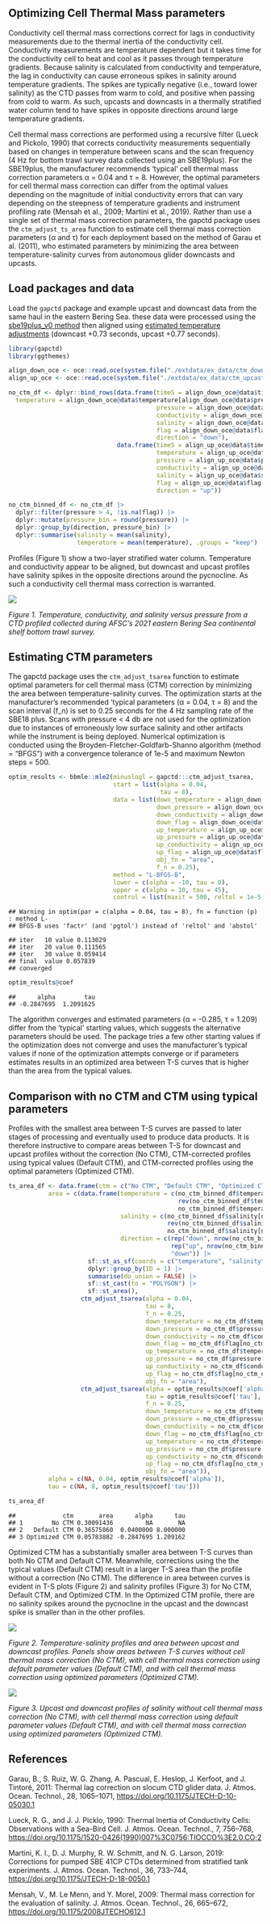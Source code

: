 ## Optimizing Cell Thermal Mass parameters

Conductivity cell thermal mass corrections correct for lags in
conductivity measurements due to the thermal inertia of the conductivity
cell. Conductivity measurements are temperature dependent but it takes
time for the conductivity cell to heat and cool as it passes through
temperature gradients. Because salinity is calculated from conductivity
and temperature, the lag in conductivity can cause erroneous spikes in
salinity around temperature gradients. The spikes are typically negative
(i.e., toward lower salinity) as the CTD passes from warm to cold, and
positive when passing from cold to warm. As such, upcasts and downcasts
in a thermally stratified water column tend to have spikes in opposite
directions around large temperature gradients.

Cell thermal mass corrections are performed using a recursive filter
(Lueck and Pickolo, 1990) that corrects conductivity measurements
sequentially based on changes in temperature between scans and the scan
frequency (4 Hz for bottom trawl survey data collected using an
SBE19plus). For the SBE19plus, the manufacturer recommends ‘typical’
cell thermal mass correction parameters α = 0.04 and τ = 8. However, the
optimal parameters for cell thermal mass correction can differ from the
optimal values depending on the magnitude of initial conductivity errors
that can vary depending on the steepness of temperature gradients and
instrument profiling rate (Mensah et al., 2009; Martini et al., 2019).
Rather than use a single set of thermal mass correction parameters, the
gapctd package uses the `ctm_adjust_ts_area` function to estimate cell
thermal mass correction parameters (α and τ) for each deployment based
on the method of Garau et al. (2011), who estimated parameters by
minimizing the area between temperature-salinity curves from autonomous
glider downcasts and upcasts.

## Load packages and data

Load the `gapctd` package and example upcast and downcast data from the
same haul in the eastern Bering Sea. these data were processed using the
[sbe19plus_v0 method](batch_processing_methods.md) then aligned using
[estimated temperature adjustments](estimating_alignment.md) (downcast
+0.73 seconds, upcast +0.77 seconds).

``` r
library(gapctd)
library(ggthemes)

align_down_oce <- oce::read.oce(system.file("./extdata/ex_data/ctm_downcast_ex.cnv", package = "gapctd"))
align_up_oce <- oce::read.oce(system.file("./extdata/ex_data/ctm_upcast_ex.cnv", package = "gapctd"))

no_ctm_df <- dplyr::bind_rows(data.frame(timeS = align_down_oce@data$timeS[align_down_oce@data$pressure > 4],
  temperature = align_down_oce@data$temperature[align_down_oce@data$pressure > 4], 
                                         pressure = align_down_oce@data$pressure[align_down_oce@data$pressure > 4],
                                         conductivity = align_down_oce@data$conductivity[align_down_oce@data$pressure > 4],
                                         salinity = align_down_oce@data$salinity[align_down_oce@data$pressure > 4],
                                         flag = align_down_oce@data$flag[align_down_oce@data$pressure > 4],
                                         direction = "down"),
                              data.frame(timeS = align_up_oce@data$timeS[align_up_oce@data$pressure > 4],
                                         temperature = align_up_oce@data$temperature[align_up_oce@data$pressure > 4], 
                                         pressure = align_up_oce@data$pressure[align_up_oce@data$pressure > 4],
                                         conductivity = align_up_oce@data$conductivity[align_up_oce@data$pressure > 4],
                                         salinity = align_up_oce@data$salinity[align_up_oce@data$pressure > 4],
                                         flag = align_up_oce@data$flag[align_up_oce@data$pressure > 4],
                                         direction = "up"))

no_ctm_binned_df <- no_ctm_df |>
  dplyr::filter(pressure > 4, !is.na(flag)) |>
  dplyr::mutate(pressure_bin = round(pressure)) |>
  dplyr::group_by(direction, pressure_bin) |>
  dplyr::summarise(salinity = mean(salinity),
                   temperature = mean(temperature), .groups = "keep")
```

Profiles (Figure 1) show a two-layer stratified water column.
Temperature and conductivity appear to be aligned, but downcast and
upcast profiles have salinity spikes in the opposite directions around
the pycnocline. As such a conductivity cell thermal mass correction is
warranted.

![](estimating_ctm_files/figure-markdown_github/unnamed-chunk-1-1.png)

<i>Figure 1. Temperature, conductivity, and salinity versus pressure
from a CTD profiled collected during AFSC’s 2021 eastern Bering Sea
continental shelf bottom trawl survey.</i>

## Estimating CTM parameters

The gapctd package uses the `ctm_adjust_tsarea` function to estimate
optimal parameters for cell thermal mass (CTM) correction by minimizing
the area between temperature-salinity curves. The optimization starts at
the manufacturer’s recommended ’typical parameters (α = 0.04, τ = 8) and
the scan interval (f_n) is set to 0.25 seconds for the 4 Hz sampling
rate of the SBE18 plus. Scans with pressure \< 4 db are not used for the
optimization due to instances of erroneously low surface salinity and
other artifacts while the instrument is being deployed. Numerical
optimization is conducted using the Broyden-Fletcher-Goldfarb-Shanno
algorithm (method = “BFGS”) with a convergence tolerance of 1e-5 and
maximum Newton steps = 500.

``` r
optim_results <- bbmle::mle2(minuslogl = gapctd:::ctm_adjust_tsarea,
                             start = list(alpha = 0.04,
                                          tau = 8),
                             data = list(down_temperature = align_down_oce@data$temperature[align_down_oce@data$pressure > 4],
                                         down_pressure = align_down_oce@data$pressure[align_down_oce@data$pressure > 4],
                                         down_conductivity = align_down_oce@data$conductivity[align_down_oce@data$pressure > 4],
                                         down_flag = align_down_oce@data$flag[align_down_oce@data$pressure > 4],
                                         up_temperature = align_up_oce@data$temperature[align_up_oce@data$pressure > 4],
                                         up_pressure = align_up_oce@data$pressure[align_up_oce@data$pressure > 4],
                                         up_conductivity = align_up_oce@data$conductivity[align_up_oce@data$pressure > 4],
                                         up_flag = align_up_oce@data$flag[align_up_oce@data$pressure > 4],
                                         obj_fn = "area",
                                         f_n = 0.25),
                             method = "L-BFGS-B",
                             lower = c(alpha = -10, tau = 0),
                             upper = c(alpha = 10, tau = 45),
                             control = list(maxit = 500, reltol = 1e-5, trace = 1))
```

    ## Warning in optim(par = c(alpha = 0.04, tau = 8), fn = function (p) : method L-
    ## BFGS-B uses 'factr' (and 'pgtol') instead of 'reltol' and 'abstol'

    ## iter   10 value 0.113029
    ## iter   20 value 0.111565
    ## iter   30 value 0.059414
    ## final  value 0.057839 
    ## converged

``` r
optim_results@coef
```

    ##      alpha        tau 
    ## -0.2847695  1.2091625

The algorithm converges and estimated parameters (α = -0.285, τ = 1.209)
differ from the ‘typical’ starting values, which suggests the
alternative parameters should be used. The package tries a few other
starting values if the optimization does not converge and uses the
manufacturer’s typical values if none of the optimization attempts
converge or if parameters estimates results in an optimized area between
T-S curves that is higher than the area from the typical values.

## Comparison with no CTM and CTM using typical parameters

Profiles with the smallest area between T-S curves are passed to later
stages of processing and eventually used to produce data products. It is
therefore instructive to compare areas between T-S for downcast and
upcast profiles without the correction (No CTM), CTM-corrected profiles
using typical values (Default CTM), and CTM-corrected profiles using the
optimal parameters (Optimized CTM).

``` r
ts_area_df <- data.frame(ctm = c("No CTM", "Default CTM", "Optimized CTM"),
           area = c(data.frame(temperature = c(no_ctm_binned_df$temperature[no_ctm_binned_df$direction == "down"],
                                               rev(no_ctm_binned_df$temperature[no_ctm_binned_df$direction == "up"]),
                                               no_ctm_binned_df$temperature[no_ctm_binned_df$direction == "down"][1]),
                               salinity = c(no_ctm_binned_df$salinity[no_ctm_binned_df$direction == "down"],
                                            rev(no_ctm_binned_df$salinity[no_ctm_binned_df$direction == "up"]),
                                            no_ctm_binned_df$salinity[no_ctm_binned_df$direction == "down"][1]),
                               direction = c(rep("down", nrow(no_ctm_binned_df)/2),
                                             rep("up", nrow(no_ctm_binned_df)/2),
                                             "down")) |>
                      sf::st_as_sf(coords = c("temperature", "salinity")) |>
                      dplyr::group_by(ID = 1) |>
                      summarise(do_union = FALSE) |>
                      sf::st_cast(to = "POLYGON") |>
                      sf::st_area(),
                    ctm_adjust_tsarea(alpha = 0.04,
                                      tau = 8,
                                      f_n = 0.25,
                                      down_temperature = no_ctm_df$temperature[no_ctm_df$direction == "down"],
                                      down_pressure = no_ctm_df$pressure[no_ctm_df$direction == "down"],
                                      down_conductivity = no_ctm_df$conductivity[no_ctm_df$direction == "down"],
                                      down_flag = no_ctm_df$flag[no_ctm_df$direction == "down"],
                                      up_temperature = no_ctm_df$temperature[no_ctm_df$direction == "up"],
                                      up_pressure = no_ctm_df$pressure[no_ctm_df$direction == "up"],
                                      up_conductivity = no_ctm_df$conductivity[no_ctm_df$direction == "up"],
                                      up_flag = no_ctm_df$flag[no_ctm_df$direction == "up"],
                                      obj_fn = "area"),
                    ctm_adjust_tsarea(alpha = optim_results@coef['alpha'],
                                      tau = optim_results@coef['tau'],
                                      f_n = 0.25,
                                      down_temperature = no_ctm_df$temperature[no_ctm_df$direction == "down"],
                                      down_pressure = no_ctm_df$pressure[no_ctm_df$direction == "down"],
                                      down_conductivity = no_ctm_df$conductivity[no_ctm_df$direction == "down"],
                                      down_flag = no_ctm_df$flag[no_ctm_df$direction == "down"],
                                      up_temperature = no_ctm_df$temperature[no_ctm_df$direction == "up"],
                                      up_pressure = no_ctm_df$pressure[no_ctm_df$direction == "up"],
                                      up_conductivity = no_ctm_df$conductivity[no_ctm_df$direction == "up"],
                                      up_flag = no_ctm_df$flag[no_ctm_df$direction == "up"],
                                      obj_fn = "area")),
           alpha = c(NA, 0.04, optim_results@coef['alpha']),
           tau = c(NA, 8, optim_results@coef['tau']))

ts_area_df
```

    ##             ctm       area      alpha      tau
    ## 1        No CTM 0.30091436         NA       NA
    ## 2   Default CTM 0.36575860  0.0400000 8.000000
    ## 3 Optimized CTM 0.05783882 -0.2847695 1.209162

Optimized CTM has a substantially smaller area between T-S curves than
both No CTM and Default CTM. Meanwhile, corrections using the the
typical values (Default CTM) result in a larger T-S area than the
profile without a correction (No CTM). The difference in area between
curves is evident in T-S plots (Figure 2) and salinity profiles (Figure
3) for No CTM, Default CTM, and Optimized CTM. In the Optimized CTM
profile, there are no salinity spikes around the pycnocline in the
upcast and the downcast spike is smaller than in the other profiles.

![](estimating_ctm_files/figure-markdown_github/unnamed-chunk-5-1.png)

<i>Figure 2. Temperature-salinity profiles and area between upcast and
downcast profiles. Panels show areas between T-S curves without cell
thermal mass correction (No CTM), with cell thermal mass correction
using default parameter values (Default CTM), and with cell thermal mass
correction using optimized parameters (Optimized CTM).</i>

![](estimating_ctm_files/figure-markdown_github/unnamed-chunk-6-1.png)

<i>Figure 3. Upcast and downcast profiles of salinity without cell
thermal mass correction (No CTM), with cell thermal mass correction
using default parameter values (Default CTM), and with cell thermal mass
correction using optimized parameters (Optimized CTM).</i>

## References

Garau, B., S. Ruiz, W. G. Zhang, A. Pascual, E. Heslop, J. Kerfoot, and
J. Tintoré, 2011: Thermal lag correction on slocum CTD glider data. J.
Atmos. Ocean. Technol., 28, 1065–1071,
<https://doi.org/10.1175/JTECH-D-10-05030.1>

Lueck, R. G., and J. J. Picklo, 1990: Thermal Inertia of Conductivity
Cells: Observations with a Sea-Bird Cell. J. Atmos. Ocean. Technol., 7,
756–768,
<https://doi.org/10.1175/1520-0426(1990)007%3C0756:TIOCCO%3E2.0.CO;2>

Martini, K. I., D. J. Murphy, R. W. Schmitt, and N. G. Larson, 2019:
Corrections for pumped SBE 41CP CTDs determined from stratified tank
experiments. J. Atmos. Ocean. Technol., 36, 733–744,
<https://doi.org/10.1175/JTECH-D-18-0050.1>

Mensah, V., M. Le Menn, and Y. Morel, 2009: Thermal mass correction for
the evaluation of salinity. J. Atmos. Ocean. Technol., 26, 665–672,
<https://doi.org/10.1175/2008JTECHO612.1>
